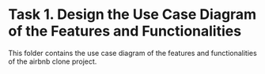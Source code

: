 # Task 1. Design the Use Case Diagram of the Features and Functionalities
This folder contains the use case diagram of the features and functionalities of the airbnb clone project.